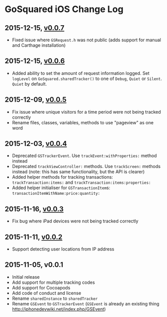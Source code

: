 # GoSquared iOS Change Log

## 2015-12-15, [v0.0.7]

- Fixed issue where `GSRequest.h` was not public (adds support for manual and Carthage installation)

## 2015-12-15, [v0.0.6]

- Added ability to set the amount of request information logged. Set `logLevel` on `GoSquared.sharedTracker()` to one of `Debug`, `Quiet` or `Silent`. `Quiet` by default.

## 2015-12-09, [v0.0.5]

- Fix issue where unique visitors for a time period were not being tracked correctly
- Rename files, classes, variables, methods to use "pageview" as one word

## 2015-12-03, [v0.0.4]

- Deprecated `GSTrackerEvent`. Use `trackEvent:withProperties:` method instead
- Deprecated `trackViewController:` methods. Use `trackScreen:` methods instead (note: this has same functionality, but the API is clearer)
- Added helper methods for tracking transactions: `trackTransaction:items:` and `trackTransaction:items:properties:`
- Added helper initialiser for `GSTransactionItem`s: `transactionItemWithName:price:quantity:`

## 2015-11-16, [v0.0.3]

- Fix bug where iPad devices were not being tracked correctly

## 2015-11-11, [v0.0.2]

- Support detecting user locations from IP address

## 2015-11-05, v0.0.1

- Initial release
- Add support for multiple tracking codes
- Add support for Cocoapods
- Add code of conduct and license
- Rename `sharedInstance` to `sharedTracker`
- Rename `GSEvent` to `GSTrackerEvent` (`GSEvent` is already an existing thing <http://iphonedevwiki.net/index.php/GSEvent>)

[v0.0.7]: https://github.com/gosquared/gosquared-ios/compare/v0.0.6...v0.0.7
[v0.0.6]: https://github.com/gosquared/gosquared-ios/compare/v0.0.5...v0.0.6
[v0.0.5]: https://github.com/gosquared/gosquared-ios/compare/v0.0.4...v0.0.5
[v0.0.4]: https://github.com/gosquared/gosquared-ios/compare/v0.0.3...v0.0.4
[v0.0.3]: https://github.com/gosquared/gosquared-ios/compare/v0.0.2...v0.0.3
[v0.0.2]: https://github.com/gosquared/gosquared-ios/compare/v0.0.1...v0.0.2
